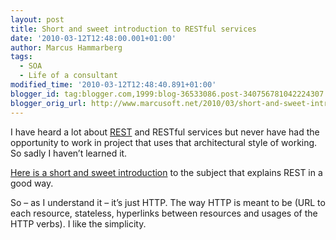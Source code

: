 ```yaml
---
layout: post
title: Short and sweet introduction to RESTful services
date: '2010-03-12T12:48:00.001+01:00'
author: Marcus Hammarberg
tags:
  - SOA
  - Life of a consultant
modified_time: '2010-03-12T12:48:40.891+01:00'
blogger_id: tag:blogger.com,1999:blog-36533086.post-340756781042224307
blogger_orig_url: http://www.marcusoft.net/2010/03/short-and-sweet-introduction-to-restful.html
---
```



I have heard a lot about
<a href="http://en.wikipedia.org/wiki/Representational_State_Transfer"
target="_blank">REST</a> and RESTful services but never have had the
opportunity to work in project that uses that architectural style of
working. So sadly I haven’t learned it.

<a href="http://www.xfront.com/REST-Web-Services.html"
target="_blank">Here is a short and sweet introduction</a> to the
subject that explains REST in a good way.

So – as I understand it – it’s just HTTP. The way HTTP is meant to be
(URL to each resource, stateless, hyperlinks between resources and
usages of the HTTP verbs). I like the simplicity.
